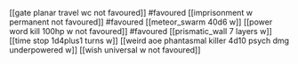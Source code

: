 [[gate planar travel wc not favoured]] #favoured 
[[imprisonment w permanent not favoured]] #favoured 
[[meteor_swarm 40d6 w]]
[[power word kill 100hp w not favoured]] #favoured 
[[prismatic_wall 7 layers w]]
[[time stop 1d4plus1 turns w]]
[[weird aoe phantasmal killer 4d10 psych dmg underpowered w]]
[[wish universal w not favoured]] 